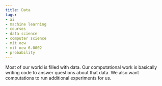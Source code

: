 ```yaml
---
title: Data
tags:
- ai
- machine learning
- courses
- data science
- computer science
- mit ocw
- mit ocw 6.0002
- probability
---
```


Most of our world is filled with data. Our computational work is basically writing code to answer questions about that data. We also want computations to run additional experiments for us.
